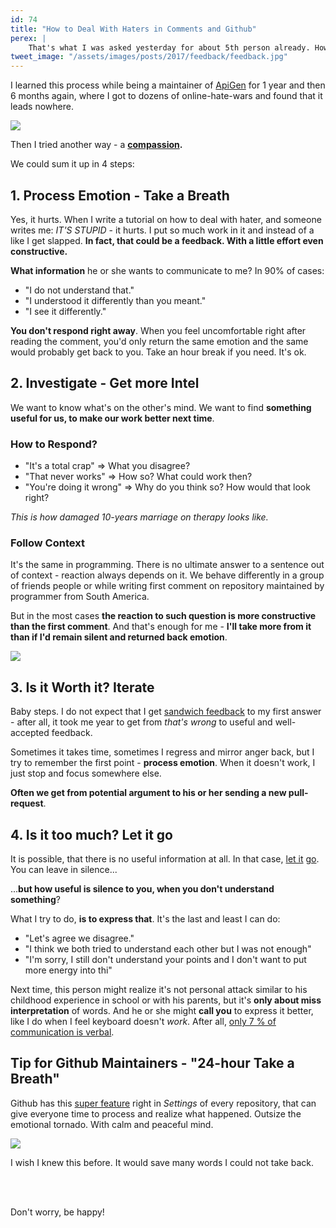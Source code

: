 ```yaml
---
id: 74
title: "How to Deal With Haters in Comments and Github"
perex: |
    That's what I was asked yesterday for about 5th person already. How do I deal with that when I write an article, when I tweet or comment on Github and someone is throwing dirt on me?
tweet_image: "/assets/images/posts/2017/feedback/feedback.jpg"
---
```


I learned this process while being a maintainer of [ApiGen](/blog/2017/09/04/how-apigen-survived-its-own-death/) for 1 year and then 6 months again, where I got to dozens of online-hate-wars and found that it leads nowhere.

<img src="/assets/images/posts/2018/haters-in-comments/hearth-mind.jpg" class="img-thumbnail">

Then I tried another way - a **[compassion](https://zenhabits.net/compassion).**

We could sum it up in 4 steps:

## 1. Process Emotion - Take a Breath

Yes, it hurts. When I write a tutorial on how to deal with hater, and someone writes me: *IT'S STUPID* - it hurts. I put so much work in it and instead of a like I get slapped. **In fact, that could be a feedback. With a little effort even constructive.**

**What information** he or she wants to communicate to me? In 90% of cases:

- "I do not understand that."
- "I understood it differently than you meant."
- "I see it differently."

**You don't respond right away**. When you feel uncomfortable right after reading the comment, you'd only return the same emotion and the same would probably get back to you. Take an hour break if you need. It's ok.

## 2. Investigate - Get more Intel

We want to know what's on the other's mind. We want to find **something useful for us, to make our work better next time**.

### How to Respond?

- "It's a total crap" => What you disagree?
- "That never works" => How so? What could work then?
- "You're doing it wrong" => Why do you think so? How would that look right?

*This is how damaged 10-years marriage on therapy looks like.*

### Follow Context

It's the same in programming. There is no ultimate answer to a sentence out of context - reaction always depends on it. We behave differently in a group of friends people or while writing first comment on repository maintained by programmer from South America.

But in the most cases **the reaction to such question is more constructive than the first comment**. And that's enough for me - **I'll take more from it than if I'd remain silent and returned back emotion**.

<img src="/assets/images/posts/2017/feedback/feedback.jpg" class="img-thumbnail">

## 3. Is it Worth it? Iterate

Baby steps. I do not expect that I get [sandwich feedback](http://www.rightattitudes.com/2008/02/20/sandwich-feedback-technique) to my first answer - after all, it took me year to get from *that's wrong* to useful and well-accepted feedback.

Sometimes it takes time, sometimes I regress and mirror anger back, but I try to remember the first point - **process emotion**. When it doesn't work, I just stop and focus somewhere else.

**Often we get from potential argument to his or her sending a new pull-request**.

## 4. Is it too much? Let it go

It is possible, that there is no useful information at all. In that case, [let it](https://www.youtube.com/watch?v=L0MK7qz13bU) [go](https://zenhabits.net/past). You can leave in silence...

...**but how useful is silence to you, when you don't understand something**?

What I try to do, **is to express that**. It's the last and least I can do:

- "Let's agree we disagree."
- "I think we both tried to understand each other but I was not enough"
- "I'm sorry, I still don't understand your points and I don't want to put more energy into thi"

Next time, this person might realize it's not personal attack similar to his childhood experience in school or with his parents, but it's **only about miss interpretation** of words. And he or she might **call you** to express it better, like I do when I feel keyboard doesn't *work*. After all, [only 7 % of communication is verbal](http://ubiquity.acm.org/article.cfm?id=2043156).

## Tip for Github Maintainers - "24-hour Take a Breath"

Github has this [super feature](https://github.com/blog/2370-introducing-temporary-interaction-limits) right in *Settings* of every repository, that can give everyone time to process and realize what happened. Outsize the emotional tornado. With calm and peaceful mind.

<img src="/assets/images/posts/2018/haters-in-comments/temporary-interaction-limits.png" class="img-thumbnail">

I wish I knew this before. It would save many words I could not take back.

<br><br>

Don't worry, be happy!
